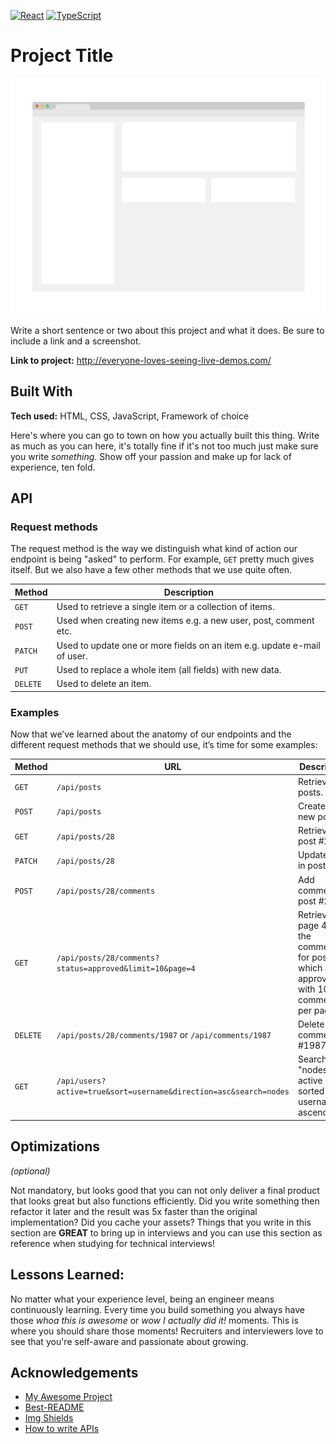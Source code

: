 [![React][React.js]][React-url]
[![TypeScript][Typescript.com]][Typescript-url]


# Project Title

[![Product Name Screen Shot][product-screenshot]](https://example.com)

Write a short sentence or two about this project and what it does. Be sure to include a link and a screenshot.

**Link to project:** http://everyone-loves-seeing-live-demos.com/

<!-- ![alt tag](http://placecorgi.com/1200/650) -->

## Built With

**Tech used:** HTML, CSS, JavaScript, Framework of choice

Here's where you can go to town on how you actually built this thing. Write as much as you can here, it's totally fine if it's not too much just make sure you write _something_. Show off your passion and make up for lack of experience, ten fold.

## API

### Request methods

The request method is the way we distinguish what kind of action our endpoint is being "asked" to perform. For example, `GET` pretty much gives itself. But we also have a few other methods that we use quite often.

| Method   | Description                                                              |
| -------- | ------------------------------------------------------------------------ |
| `GET`    | Used to retrieve a single item or a collection of items.                 |
| `POST`   | Used when creating new items e.g. a new user, post, comment etc.         |
| `PATCH`  | Used to update one or more fields on an item e.g. update e-mail of user. |
| `PUT`    | Used to replace a whole item (all fields) with new data.                 |
| `DELETE` | Used to delete an item.                                                  |

### Examples

Now that we’ve learned about the anatomy of our endpoints and the different request methods that we should use, it’s time for some examples:

| Method   | URL                                                               | Description                                                                                 |
| -------- | ----------------------------------------------------------------- | ------------------------------------------------------------------------------------------- |
| `GET`    | `/api/posts`                                                      | Retrieve all posts.                                                                         |
| `POST`   | `/api/posts`                                                      | Create a new post.                                                                          |
| `GET`    | `/api/posts/28`                                                   | Retrieve post #28.                                                                          |
| `PATCH`  | `/api/posts/28`                                                   | Update data in post #28.                                                                    |
| `POST`   | `/api/posts/28/comments`                                          | Add comment to post #28.                                                                    |
| `GET`    | `/api/posts/28/comments?status=approved&limit=10&page=4`          | Retrieve page 4 of the comments for post #28 which are approved, with 10 comments per page. |
| `DELETE` | `/api/posts/28/comments/1987` or `/api/comments/1987`             | Delete comment #1987.                                                                       |
| `GET`    | `/api/users?active=true&sort=username&direction=asc&search=nodes` | Search for "nodes" in active users, sorted by username ascendingly.                         |

## Optimizations

_(optional)_

Not mandatory, but looks good that you can not only deliver a final product that looks great but also functions efficiently. Did you write something then refactor it later and the result was 5x faster than the original implementation? Did you cache your assets? Things that you write in this section are **GREAT** to bring up in interviews and you can use this section as reference when studying for technical interviews!

## Lessons Learned:

No matter what your experience level, being an engineer means continuously learning. Every time you build something you always have those _whoa this is awesome_ or _wow I actually did it!_ moments. This is where you should share those moments! Recruiters and interviewers love to see that you're self-aware and passionate about growing.

## Acknowledgements

- [My Awesome Project](https://github.com/alec-chernicki/portfolio-template/blob/master/README.md)
- [Best-README](https://github.com/othneildrew/Best-README-Template/blob/master/README.md)
- [Img Shields](https://shields.io/)
- [How to write APIs](https://github.com/ml-archive/readme/blob/master/Documentation/how-to-write-apis.md)

[product-screenshot]: /images/screenshot.png
[React.js]: https://img.shields.io/badge/React-20232A?style=for-the-badge&logo=react&logoColor=61DAFB
[React-url]: https://reactjs.org/
[React-router.com]: https://img.shields.io/badge/React_Router-CA4245?style=for-the-badge&logo=react-router&logoColor=white
[React-router-url]: https://reactrouter.com/
[React-query.com]: https://img.shields.io/badge/React_Query-FF4154?style=for-the-badge&logo=ReactQuery&logoColor=white
[React-query-url]: https://tanstack.com/query/v3
[Typescript.com]: https://img.shields.io/badge/TypeScript-007ACC?style=for-the-badge&logo=typescript&logoColor=white
[Typescript-url]: https://typescriptlang.org
